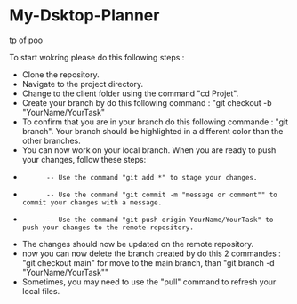 # My-Dsktop-Planner
tp of poo

To start wokring please do this following steps : 
- Clone the repository.
- Navigate to the project directory.
- Change to the client folder using the command "cd Projet".
- Create your branch by do this following command : "git checkout -b "YourName/YourTask"
- To confirm that you are in your branch do this following commande : "git branch". Your branch should be highlighted in a different color than the other branches.
- You can now work on your local branch. When you are ready to push your changes, follow these steps:
-           -- Use the command "git add *" to stage your changes.
-           -- Use the command "git commit -m "message or comment"" to commit your changes with a message.
-           -- Use the command "git push origin YourName/YourTask" to push your changes to the remote repository.
- The changes should now be updated on the remote repository.
- now you can now delete the branch created by do this 2 commandes : "git checkout main" for move to the main branch, than "git branch -d "YourName/YourTask""
- Sometimes, you may need to use the "pull" command to refresh your local files.

